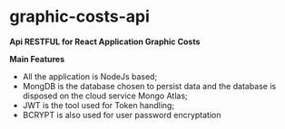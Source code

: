 # graphic-costs-api
**Api RESTFUL for React Application Graphic Costs**

**Main Features**
- All the application is NodeJs based;
- MongDB is the database chosen to persist data and the database is disposed on the cloud service Mongo Atlas; 
- JWT is the tool used for Token handling;
- BCRYPT is also used for user password encryptation

